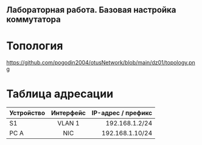 ## Лабораторная работа. Базовая настройка коммутатора 
# Топология
https://github.com/pogodin2004/otusNetwork/blob/main/dz01/topology.png
# Таблица адресации

| Устройство    | Интерфейс          | IP-адрес / префикс |
| ------------- |:------------------:| ------------------:|
| S1            | VLAN 1             |     192.168.1.2/24 |
| PC A          | NIC                |    192.168.1.10/24 |
